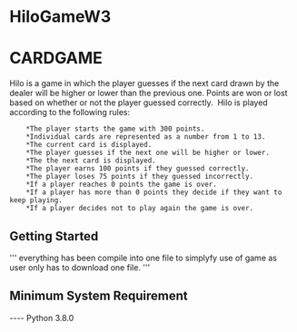 # HiloGameW3
# CARDGAME
Hilo is a game in which the player guesses if the next card drawn by the dealer will be  higher or lower than the previous one. Points are won or lost based on whether or 
not the player guessed correctly.
​
Hilo is played according to the following rules:
```
    *The player starts the game with 300 points.
    *Individual cards are represented as a number from 1 to 13.
    *The current card is displayed.
    *The player guesses if the next one will be higher or lower.
    *The the next card is displayed.
    *The player earns 100 points if they guessed correctly.
    *The player loses 75 points if they guessed incorrectly.
    *If a player reaches 0 points the game is over.
    *If a player has more than 0 points they decide if they want to keep playing.
    *If a player decides not to play again the game is over.
```
## Getting Started
''' everything has been compile into one file to simplyfy use of game as user only has to download one file. '''

## Minimum System Requirement
---- Python 3.8.0